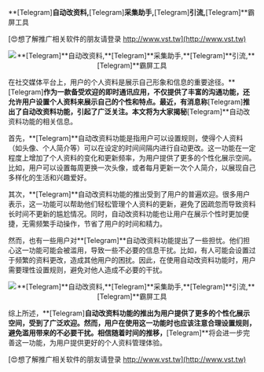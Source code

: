 **[Telegram]**自动改资料,**[Telegram]**采集助手,**[Telegram]**引流,**[Telegram]**霸屏工具

[😍想了解推广相关软件的朋友请登录 http://www.vst.tw](http://www.vst.tw)

 <center><img src="https://vst.tw/MP4/tuiguang/png/8.png" alt="**[Telegram]**自动改资料,**[Telegram]**采集助手,**[Telegram]**引流,**[Telegram]**霸屏工具"></center>

在社交媒体平台上，用户的个人资料是展示自己形象和信息的重要途径。**[Telegram]**作为一款备受欢迎的即时通讯应用，不仅提供了丰富的沟通功能，还允许用户设置个人资料来展示自己的个性和特点。最近，有消息称**[Telegram]**推出了自动改资料功能，引起了广泛关注。本文将为大家揭秘**[Telegram]**自动改资料功能的相关信息。

首先，**[Telegram]**自动改资料功能是指用户可以设置规则，使得个人资料（如头像、个人简介等）可以在设定的时间间隔内进行自动更改。这一功能在一定程度上增加了个人资料的变化和更新频率，为用户提供了更多的个性化展示空间。比如，用户可以设置每周更换一次头像，或者每月更新一次个人简介，以展现自己多样化的生活和兴趣爱好。

其次，**[Telegram]**自动改资料功能的推出受到了用户的普遍欢迎。很多用户表示，这一功能可以帮助他们轻松管理个人资料的更新，避免了因疏忽而导致资料长时间不更新的尴尬情况。同时，自动改资料功能也让用户在展示个性时更加便捷，无需频繁手动操作，节省了用户的时间和精力。

然而，也有一些用户对**[Telegram]**自动改资料功能提出了一些担忧。他们担心这一功能可能会被滥用，导致一些不必要的信息干扰。比如，有人可能会设置过于频繁的资料更改，造成其他用户的困扰。因此，在使用自动改资料功能时，用户需要理性设置规则，避免对他人造成不必要的干扰。

 <center><img src="https://vst.tw/MP4/tuiguang/png/1.png" alt="**[Telegram]**自动改资料,**[Telegram]**采集助手,**[Telegram]**引流,**[Telegram]**霸屏工具"></center>

综上所述，**[Telegram]**自动改资料功能的推出为用户提供了更多的个性化展示空间，受到了广泛欢迎。然而，用户在使用这一功能时也应该注意合理设置规则，避免滥用带来的不必要干扰。相信随着时间的推移，**[Telegram]**将会进一步完善这一功能，为用户提供更好的个人资料管理体验。

[😍想了解推广相关软件的朋友请登录 http://www.vst.tw](http://www.vst.tw)



